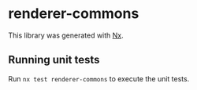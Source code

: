 # renderer-commons

This library was generated with [Nx](https://nx.dev).

## Running unit tests

Run `nx test renderer-commons` to execute the unit tests.
